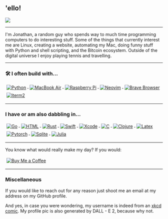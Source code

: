 ## 'ello!

<p align="left">
  <img src=https://github-readme-stats.vercel.app/api?username=realprogrammersusevim&show_icons=true&theme=tokyonight&count_private=true />
</p>

---

I'm Jonathan, a random guy who spends way to much time programming computers to do interesting stuff. Some of the things that currently interest me are Linux, creating a website, automating my Mac, doing funny stuff with Python and shell scripting, and the Bitcoin ecosystem. Outside of the digital universe I enjoy playing tennis and travelling.

---

### 🛠 I often build with...

<p>
<a href="https://www.python.org/">
    <img src="https://img.shields.io/badge/Python-FFD43B?style=for-the-badge&logo=python&logoColor=blue" alt="Python" style="vertical-align:top; margin:4px">
  </a>
  <a href="https://www.apple.com/macbook-air-m1/">
    <img src="https://img.shields.io/badge/mac%20os-000000?style=for-the-badge&logo=apple&logoColor=white" alt="MacBook Air" style="vertical-align:top; margin:4px">
  </a>
  <a href="https://raspberrypi.org/">
  <img src="https://img.shields.io/badge/Raspberry%20Pi-A22846?style=for-the-badge&logo=Raspberry%20Pi&logoColor=white" alt="Raspberry Pi" style="vertical-align:top;margin:4px">
  </a>
  <a href="https://neovim.io">
    <img src="https://img.shields.io/badge/NeoVim-%2357A143.svg?&style=for-the-badge&logo=neovim&logoColor=white" alt="Neovim" style="vertical-align:top; margin:4px">
  </a>
  <a href="https://brave.com">
    <img src="https://img.shields.io/badge/Brave-FF1B2D?style=for-the-badge&logo=Brave&logoColor=white" alt="Brave Browser" style="vertical-align:top;margin:4px">
  </a>
  <a href="https://iterm2.com">
  <img src="https://img.shields.io/badge/iTerm2-000000?style=for-the-badge&logo=iterm2&logoColor=white" alt="Iterm2" style="vertical-align:top;margin:4px">
  </a>

---

### I have or am also dabbling in...

<p>
<a href="https://go.dev/">
    <img src="https://img.shields.io/badge/Go-00ADD8?style=for-the-badge&logo=go&logoColor=white" alt="Go" style="vertical-align:top; margin:4px">
  </a>
  <a href="https://developer.mozilla.org/en-US/docs/Web/HTML">
    <img src="https://img.shields.io/badge/HTML5-E34F26?style=for-the-badge&logo=html5&logoColor=white" alt="HTML" style="vertical-align:top; margin:4px">
  </a>
  <a href="https://www.rust-lang.org/">
    <img src="https://img.shields.io/badge/Rust-black?style=for-the-badge&logo=rust&logoColor=#E57324" alt="Rust" style="vertical-align:top; margin:4px">
  </a>
  <a href="https://www.swift.org/">
    <img src="https://img.shields.io/badge/Swift-FA7343?style=for-the-badge&logo=swift&logoColor=white" alt="Swift" style="vertical-align:top; margin:4px">
  </a>
  <a href="https://developer.apple.com/xcode/">
    <img src="https://img.shields.io/badge/Xcode-007ACC?style=for-the-badge&logo=Xcode&logoColor=white" alt="Xcode" style="vertical-align:top; margin:4px">
  </a>
  <a href="https://cprogramming.com/">
    <img src="https://img.shields.io/badge/C-00599C?style=for-the-badge&logo=c&logoColor=white" alt="C" style="vertical-align:top; margin:4px">
  </a>
  <a href="https://www.clojure.org/">
    <img src="https://img.shields.io/badge/Clojure-5881D8?style=for-the-badge&logo=clojure&logoColor=white" alt="Clojure" style="vertical-align:top; margin:4px">
  </a>
  <a href="https://www.latex-project.org/">
    <img src="https://img.shields.io/badge/LaTeX-47A141?style=for-the-badge&logo=LaTeX&logoColor=white" alt="Latex" style="vertical-align:top; margin:4px">
  </a>
  <a href="https://pytorch.org">
    <img src="https://img.shields.io/badge/PyTorch-EE4C2C?style=for-the-badge&logo=PyTorch&logoColor=white" alt="Pytorch" style="vertical-align:top;margin:4px">
  </a>
  <a href="https://sqlite.org">
    <img src="https://img.shields.io/badge/SQLite-07405E?style=for-the-badge&logo=sqlite&logoColor=white" alt="Sqlite" style="vertical-align:top;margin:4px">
  </a>
  <a href="https://julialang.org">
    <img src="https://img.shields.io/badge/Julia-9558B2?style=for-the-badge&logo=julia&logoColor=white" alt="Julia" style="vertical-align:top;margin:4px">
  </a>
</p>
  
---

You know what would really make my day? If you would:
<p>
  <a href="https://www.buymeacoffee.com/f45brjm9cjb">
    <img src="https://img.shields.io/badge/Buy_Me_A_Coffee-FFDD00?style=for-the-badge&logo=buy-me-a-coffee&logoColor=black" alt="Buy Me a Coffee" style="vertical-align:top;margin:4px">
  </a>
</p>

---

### Miscellaneous

If you would like to reach out for any reason just shoot me an email at my address on my GitHub profile.

And yes, in case you were wondering, my username is indeed from an [xkcd comic]("https://xkcd.com/378/"). My profile pic is also generated by DALL - E 2, because why not.
